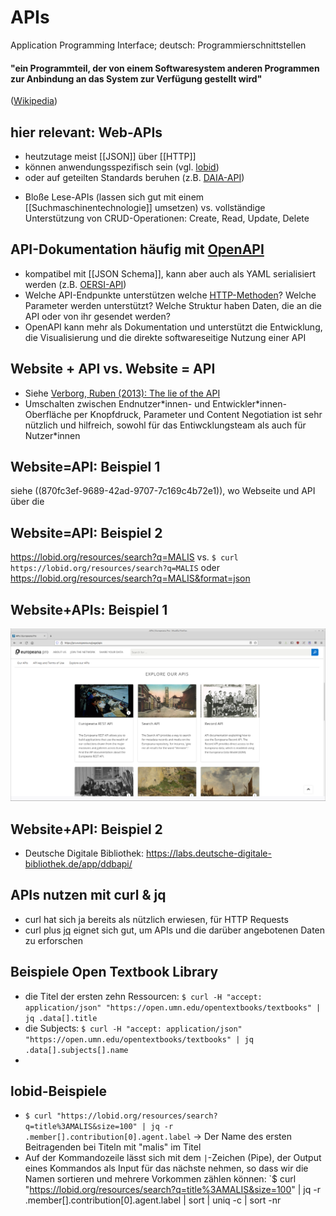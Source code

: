# APIs
Application Programming Interface;
deutsch: Programmierschnittstellen
#### "ein Programmteil, der von einem Softwaresystem anderen Programmen zur Anbindung an das System zur Verfügung gestellt wird"
([Wikipedia](https://de.wikipedia.org/w/index.php?title=Programmierschnittstelle&oldid=215955723))
## hier relevant: Web-APIs 
* heutzutage meist [[JSON]] über [[HTTP]] 
* können anwendungsspezifisch sein (vgl. [lobid](https://lobid.org))
* oder auf geteilten Standards beruhen (z.B. [DAIA-API](https://verbundwiki.gbv.de/display/VZG/DAIA))
- Bloße Lese-APIs (lassen sich gut mit einem [[Suchmaschinentechnologie]] umsetzen)
  vs.
  vollständige Unterstützung von CRUD-Operationen: Create, Read, Update, Delete
## API-Dokumentation häufig mit [OpenAPI](https://www.openapis.org/)
* kompatibel mit [[JSON Schema]], kann aber auch als YAML serialisiert werden (z.B. [OERSI-API](https://gitlab.com/oersi/oersi-backend/-/blob/master/src/main/resources/model/api.yaml))
* Welche API-Endpunkte unterstützen welche [HTTP-Methoden](((615a1548-1998-41c0-b6fe-9e41393379b2)))? Welche Parameter werden unterstützt? Welche Struktur haben Daten, die an die API oder von ihr gesendet werden?
* OpenAPI kann mehr als Dokumentation und unterstützt die Entwicklung, die Visualisierung und die direkte softwareseitige Nutzung einer API
## Website + API vs. Website = API
* Siehe [Verborg, Ruben (2013): The lie of the API](https://ruben.verborgh.org/blog/2013/11/29/the-lie-of-the-api/)
* Umschalten zwischen Endnutzer\*innen- und Entwickler\*innen-Oberfläche per Knopfdruck, Parameter und Content Negotiation ist sehr nützlich und hilfreich, sowohl für das Entiwcklungsteam als auch für Nutzer\*innen
## Website=API: Beispiel 1
siehe ((870fc3ef-9689-42ad-9707-7c169c4b72e1)), wo Webseite und API über die
## Website=API: Beispiel 2
https://lobid.org/resources/search?q=MALIS
vs.
`$ curl https://lobid.org/resources/search?q=MALIS`
oder
https://lobid.org/resources/search?q=MALIS&format=json
## Website+APIs: Beispiel 1
![image.png](../assets/image_1634068232195_0.png)
## Website+API: Beispiel 2
* Deutsche Digitale Bibliothek: https://labs.deutsche-digitale-bibliothek.de/app/ddbapi/
## APIs nutzen mit curl & jq
* curl hat sich ja bereits als nützlich erwiesen, für HTTP Requests
* curl plus [jq](https://stedolan.github.io/jq/) eignet sich gut, um APIs und die darüber angebotenen Daten zu erforschen
## Beispiele Open Textbook Library
* die Titel der ersten zehn Ressourcen: `$ curl -H "accept: application/json" "https://open.umn.edu/opentextbooks/textbooks" | jq .data[].title`
* die Subjects: `$ curl -H "accept: application/json" "https://open.umn.edu/opentextbooks/textbooks" | jq .data[].subjects[].name`
*
## lobid-Beispiele
* `$ curl "https://lobid.org/resources/search?q=title%3AMALIS&size=100" | jq -r .member[].contribution[0].agent.label` -> Der Name des ersten Beitragenden bei Titeln mit "malis" im Titel
* Auf der Kommandozeile lässt sich mit dem `|`-Zeichen (Pipe), der Output eines Kommandos als Input für das nächste nehmen, so dass wir die Namen sortieren und mehrere Vorkommen zählen können:
`$ curl "https://lobid.org/resources/search?q=title%3AMALIS&size=100" | jq -r .member[].contribution[0].agent.label | sort | uniq -c | sort -nr